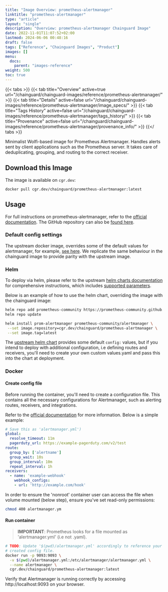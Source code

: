 ```yaml
---
title: "Image Overview: prometheus-alertmanager"
linktitle: "prometheus-alertmanager"
type: "article"
layout: "single"
description: "Overview: prometheus-alertmanager Chainguard Image"
date: 2022-11-01T11:07:52+02:00
lastmod: 2024-06-06 00:48:16
draft: false
tags: ["Reference", "Chainguard Images", "Product"]
images: []
menu: 
  docs: 
    parent: "images-reference"
weight: 500
toc: true
---
```


{{< tabs >}}
{{< tab title="Overview" active=true url="/chainguard/chainguard-images/reference/prometheus-alertmanager/" >}}
{{< tab title="Details" active=false url="/chainguard/chainguard-images/reference/prometheus-alertmanager/image_specs/" >}}
{{< tab title="Tags History" active=false url="/chainguard/chainguard-images/reference/prometheus-alertmanager/tags_history/" >}}
{{< tab title="Provenance" active=false url="/chainguard/chainguard-images/reference/prometheus-alertmanager/provenance_info/" >}}
{{</ tabs >}}



<!--overview:start-->
Minimalist Wolfi-based image for Prometheus Alertmanager. Handles alerts sent by client applications such as the Prometheus server. It takes care of deduplicating, grouping, and routing to the correct receiver.
<!--overview:end-->

## Download this Image

The image is available on `cgr.dev`:

```
docker pull cgr.dev/chainguard/prometheus-alertmanager:latest
```


<!--body:start-->

## Usage
For full instructions on prometheus-alertmanager, refer to the
[official documentation](https://prometheus.io/docs/alerting/latest/alertmanager).
The GitHub repository can also be [found here](https://github.com/prometheus/alertmanager).

### Default config settings
The upstream docker image, overrides some of the default values for
alertmanager, for example, [see here](https://github.com/prometheus/alertmanager/blob/main/Dockerfile#L20).
We replicate the same behaviour in the chainguard image to provide parity with
the upstream image.

### Helm
To deploy via helm, please refer to the upstream
[helm charts documentation](https://github.com/prometheus-community/helm-charts)
for comprehensive instructions, which includes
[supported parameters](https://github.com/prometheus-community/helm-charts/blob/main/charts/alertmanager/values.yaml).

Below is an example of how to use the helm chart, overriding the image with the
chainguard image:

```bash
helm repo add prometheus-community https://prometheus-community.github.io/helm-charts
helm repo update

helm install prom-alertmanager prometheus-community/alertmanager \
 --set image.repository=cgr.dev/chainguard/prometheus-alertmanager \
 --set image.tag=latest
```

The [upstream helm chart](https://github.com/prometheus-community/helm-charts/tree/main/charts/alertmanager)
provides some default `config:` values, but if you intend to deploy with
additional configuration, i.e defining routes and receivers, you'll need to
create your own custom values.yaml and pass this into the chart at deployment.

### Docker

#### Create config file
Before running the container, you'll need to create a configuration file. This
contains all the necessary configurations for Alertmanager, such as alerting
routes, receivers, and integrations.

Refer to the [official documentation](https://prometheus.io/docs/alerting/latest/alertmanager)
for more information. Below is a simple example:

```yaml
# Save this as 'alertmanager.yml')
global:
  resolve_timeout: 11m
  pagerduty_url: https://example-pagerduty.com/v2/test
route:
  group_by: ['alertname']
  group_wait: 10s
  group_interval: 10m
  repeat_interval: 1h
receivers:
  - name: 'example-webhook'
    webhook_configs:
    - url: 'http://example.com/hook'
```

In order to ensure the 'nonroot' container user can access the file when
volume mounted (below step), ensure you've set read-only permissions:

```bash
chmod 400 alertmanager.ym
```

#### Run container

> **IMPORTANT**: Prometheus looks for a file mounted as 'alertmanager.yml' (i.e not .yaml).

```bash
# TODO: Update '$(pwd)/alertmanager.yml' accordingly to reference your locally
# created config file.
docker run -p 9093:9093 \
  -v $(pwd)/alertmanager.yml:/etc/alertmanager/alertmanager.yml \
  --name alertmanager \
  cgr.dev/chainguard/prometheus-alertmanager:latest
```

Verify that Alertmanager is running correctly by accessing http://localhost:9093
on your browser.

<!--body:end-->

